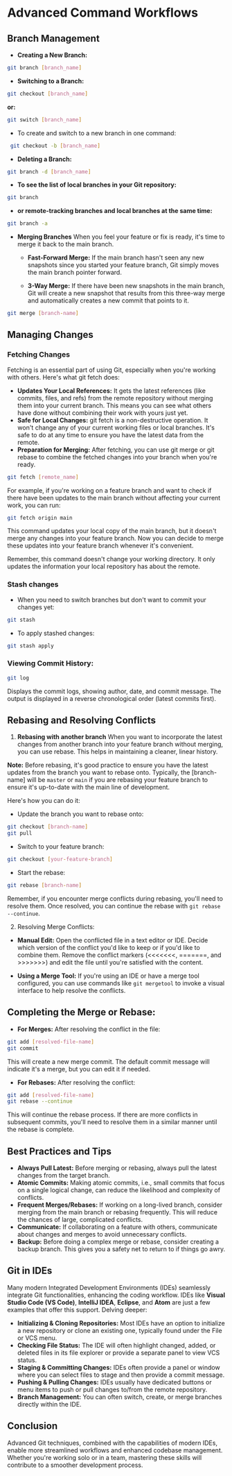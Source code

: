 # Advanced Command Workflows

## Branch Management
* **Creating a New Branch:**
```bash
git branch [branch_name]
```

* **Switching to a Branch:**
```bash
git checkout [branch_name]
```
**or:**
```bash
git switch [branch_name]
```

* To create and switch to a new branch in one command:
```bash
 git checkout -b [branch_name]
```

* **Deleting a Branch:**
```bash
git branch -d [branch_name]
```
* **To see the list of local branches in your Git repository:**
```bash
git branch
```
* **or remote-tracking branches and local branches at the same time:**
```bash
git branch -a
```

* **Merging Branches**
When you feel your feature or fix is ready, it's time to merge it back to the main branch.

  * **Fast-Forward Merge:** If the main branch hasn't seen any new snapshots since you started your feature branch, Git simply moves the main branch pointer forward.

  * **3-Way Merge:** If there have been new snapshots in the main branch, Git will create a new snapshot that results from this three-way merge and automatically creates a new commit that points to it.

```bash
git merge [branch-name]
```

## Managing Changes
### **Fetching Changes**
Fetching is an essential part of using Git, especially when you're working with others. Here's what git fetch does:
* **Updates Your Local References:** It gets the latest references (like commits, files, and refs) from the remote repository without merging them into your current branch. This means you can see what others have done without combining their work with yours just yet.
* **Safe for Local Changes:** git fetch is a non-destructive operation. It won't change any of your current working files or local branches. It's safe to do at any time to ensure you have the latest data from the remote. 
* **Preparation for Merging:** After fetching, you can use git merge or git rebase to combine the fetched changes into your branch when you're ready.
```bash
git fetch [remote_name]
```
For example, if you're working on a feature branch and want to check if there have been updates to the main branch without affecting your current work, you can run:
```bash
git fetch origin main
```
This command updates your local copy of the main branch, but it doesn't merge any changes into your feature branch. Now you can decide to merge these updates into your feature branch whenever it's convenient.

Remember, this command doesn't change your working directory. It only updates the information your local repository has about the remote.

### Stash changes
* When you need to switch branches but don't want to commit your changes yet:
```bash
git stash
```

* To apply stashed changes:
```bash
git stash apply
```
### **Viewing Commit History:**
```bash
git log
```
Displays the commit logs, showing author, date, and commit message. The output is displayed in a reverse chronological order (latest commits first).

## Rebasing and Resolving Conflicts
1. **Rebasing with another branch**
When you want to incorporate the latest changes from another branch into your feature branch without merging, you can use rebase. This helps in maintaining a cleaner, linear history.

**Note:** Before rebasing, it's good practice to ensure you have the latest updates from the branch you want to rebase onto. Typically, the [branch-name] will be `master` or `main` if you are rebasing your feature branch to ensure it's up-to-date with the main line of development.

Here's how you can do it:
* Update the branch you want to rebase onto:
```bash
git checkout [branch-name]
git pull
```

* Switch to your feature branch:
```bash
git checkout [your-feature-branch]
```

* Start the rebase:
```bash
git rebase [branch-name]
```
Remember, if you encounter merge conflicts during rebasing, you'll need to resolve them. Once resolved, you can continue the rebase with `git rebase --continue`.

2. Resolving Merge Conflicts:
* **Manual Edit:** Open the conflicted file in a text editor or IDE. Decide which version of the conflict you'd like to keep or if you'd like to combine them. Remove the conflict markers (<<<<<<<, =======, and >>>>>>>) and edit the file until you're satisfied with the content.

* **Using a Merge Tool:** If you're using an IDE or have a merge tool configured, you can use commands like `git mergetool` to invoke a visual interface to help resolve the conflicts.

## Completing the Merge or Rebase:
* **For Merges:** After resolving the conflict in the file:
```bash 
git add [resolved-file-name]
git commit
```
This will create a new merge commit. The default commit message will indicate it's a merge, but you can edit it if needed.

* **For Rebases:** After resolving the conflict:
```bash
git add [resolved-file-name]
git rebase --continue 
```
This will continue the rebase process. If there are more conflicts in subsequent commits, you'll need to resolve them in a similar manner until the rebase is complete.

## Best Practices and Tips
* **Always Pull Latest:** Before merging or rebasing, always pull the latest changes from the target branch.
* **Atomic Commits:** Making atomic commits, i.e., small commits that focus on a single logical change, can reduce the likelihood and complexity of conflicts.
* **Frequent Merges/Rebases:** If working on a long-lived branch, consider merging from the main branch or rebasing frequently. This will reduce the chances of large, complicated conflicts.
* **Communicate:** If collaborating on a feature with others, communicate about changes and merges to avoid unnecessary conflicts.
* **Backup:** Before doing a complex merge or rebase, consider creating a backup branch. This gives you a safety net to return to if things go awry.

## Git in IDEs
Many modern Integrated Development Environments (IDEs) seamlessly integrate Git functionalities, enhancing the coding workflow. IDEs like **Visual Studio Code (VS Code)**, **IntelliJ IDEA**, **Eclipse**, and **Atom** are just a few examples that offer this support. Delving deeper:

* **Initializing & Cloning Repositories:** Most IDEs have an option to initialize a new repository or clone an existing one, typically found under the File or VCS menu.
* **Checking File Status:** The IDE will often highlight changed, added, or deleted files in its file explorer or provide a separate panel to view VCS status.
* **Staging & Committing Changes:** IDEs often provide a panel or window where you can select files to stage and then provide a commit message.
* **Pushing & Pulling Changes:** IDEs usually have dedicated buttons or menu items to push or pull changes to/from the remote repository.
* **Branch Management:** You can often switch, create, or merge branches directly within the IDE.

## Conclusion
Advanced Git techniques, combined with the capabilities of modern IDEs, enable more streamlined workflows and enhanced codebase management. Whether you're working solo or in a team, mastering these skills will contribute to a smoother development process.

